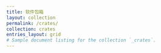 ```yaml
---
title: 软件包箱
layout: collection
permalink: /crates/
collection: crates
entries_layout: grid
# Sample document listing for the collection `_crates`.
---
```


